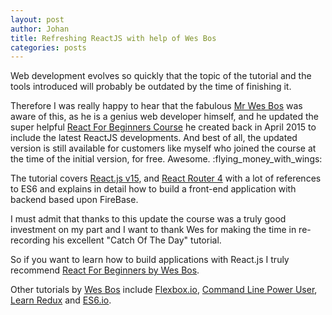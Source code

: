 ```yaml
---
layout: post
author: Johan
title: Refreshing ReactJS with help of Wes Bos
categories: posts
---
```


Web development evolves so quickly that the topic of the tutorial and the tools introduced will probably be outdated by the time of finishing it.

Therefore I was really happy to hear that the fabulous [Mr Wes Bos](https://github.com/wesbos) was aware of this, as he is a genius web developer himself, and he updated the super helpful [React For Beginners Course](https://ReactForBeginners.com ) he created back in April 2015 to include the latest ReactJS developments. And best of all, the updated version is still available for customers like myself who joined the course at the time of the initial version, for free. Awesome. :flying_money_with_wings:

The tutorial covers [React.js v15](https://facebook.github.io/react/docs/hello-world.html), and [React Router 4](https://github.com/ReactTraining/react-router) with a lot of references to ES6 and explains in detail how to build a front-end application with backend based upon FireBase.

I must admit that thanks to this update the course was a truly good investment on my part and I want to thank Wes for making the time in re-recording his excellent "Catch Of The Day" tutorial.

So if you want to learn how to build applications with React.js I truly recommend [React For Beginners by Wes Bos](https://reactforbeginners.com/).

Other tutorials by [Wes Bos](http://wesbos.com/) include [Flexbox.io](http://flexbox.io/), [Command Line Power User](http://commandlinepoweruser.com/), [Learn Redux](https://learnredux.com/) and [ES6.io](https://es6.io/).
